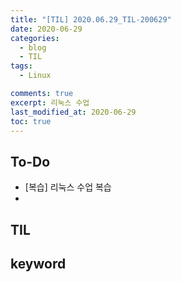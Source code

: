 ```yaml
---
title: "[TIL] 2020.06.29_TIL-200629"
date: 2020-06-29
categories:
  - blog
  - TIL
tags:
  - Linux

comments: true
excerpt: 리눅스 수업
last_modified_at: 2020-06-29
toc: true
---
```


## To-Do
- [복습] 리눅스 수업 복습
- 

## TIL
 
## keyword
